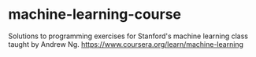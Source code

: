 # machine-learning-course
Solutions to programming exercises for Stanford's machine learning class taught by Andrew Ng.
https://www.coursera.org/learn/machine-learning
